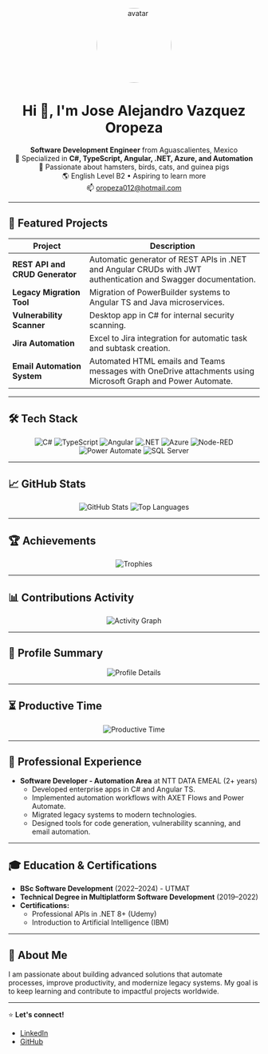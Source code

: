 <!--
  Professional README.md for GitHub profile
  Based on the CV of Jose Alejandro Vazquez Oropeza
-->

<p align="center">
  <img src="https://github.com/NiponNumb.png" alt="avatar" width="150" style="border-radius:50%;" />
</p>

<h1 align="center">Hi 👋, I'm Jose Alejandro Vazquez Oropeza</h1>
<p align="center">
  <strong>Software Development Engineer</strong> from Aguascalientes, Mexico<br/>
  🚀 Specialized in <strong>C#, TypeScript, Angular, .NET, Azure, and Automation</strong><br/>
  🐹 Passionate about hamsters, birds, cats, and guinea pigs<br/>
  🌎 English Level B2 • Aspiring to learn more<br/>
  📫 <a href="mailto:oropeza012@hotmail.com">oropeza012@hotmail.com</a>
</p>

---

## 📌 Featured Projects

| Project                                    | Description                                                          |
|---------------------------------------------|----------------------------------------------------------------------|
| **REST API and CRUD Generator**            | Automatic generator of REST APIs in .NET and Angular CRUDs with JWT authentication and Swagger documentation. |
| **Legacy Migration Tool**                  | Migration of PowerBuilder systems to Angular TS and Java microservices. |
| **Vulnerability Scanner**                  | Desktop app in C# for internal security scanning. |
| **Jira Automation**                        | Excel to Jira integration for automatic task and subtask creation. |
| **Email Automation System**                | Automated HTML emails and Teams messages with OneDrive attachments using Microsoft Graph and Power Automate. |

---

## 🛠️ Tech Stack

<p align="center">
  <img alt="C#" src="https://img.shields.io/badge/C%23-239120?logo=c-sharp&logoColor=white&style=for-the-badge" />
  <img alt="TypeScript" src="https://img.shields.io/badge/TypeScript-3178C6?logo=typescript&logoColor=white&style=for-the-badge" />
  <img alt="Angular" src="https://img.shields.io/badge/Angular-DD0031?logo=angular&logoColor=white&style=for-the-badge" />
  <img alt=".NET" src="https://img.shields.io/badge/.NET-512BD4?logo=dotnet&logoColor=white&style=for-the-badge" />
  <img alt="Azure" src="https://img.shields.io/badge/Azure-0089D6?logo=microsoftazure&logoColor=white&style=for-the-badge" />
  <img alt="Node-RED" src="https://img.shields.io/badge/Node--RED-00A6A6?logo=node-red&logoColor=white&style=for-the-badge" />
  <img alt="Power Automate" src="https://img.shields.io/badge/Power%20Automate-0066FF?logo=powerautomate&logoColor=white&style=for-the-badge" />
  <img alt="SQL Server" src="https://img.shields.io/badge/SQL%20Server-CC2927?logo=microsoftsqlserver&logoColor=white&style=for-the-badge" />
</p>

---

## 📈 GitHub Stats

<p align="center">
  <img src="https://github-readme-stats.vercel.app/api?username=NiponNumb&theme=dark&show_icons=true&count_private=true" alt="GitHub Stats" />
  <img src="https://github-readme-stats.vercel.app/api/top-langs/?username=NiponNumb&theme=dark&layout=compact" alt="Top Languages" />
</p>

---

## 🏆 Achievements

<p align="center">
  <img src="https://github-profile-trophy.vercel.app/?username=NiponNumb&theme=dark&margin-w=15&column=4" alt="Trophies" />
</p>

---

## 📊 Contributions Activity

<p align="center">
  <img src="https://github-readme-activity-graph.vercel.app/graph?username=NiponNumb&theme=github-compact" alt="Activity Graph" />
</p>

---

## 🧩 Profile Summary

<p align="center">
  <img src="https://github-profile-summary-cards.vercel.app/api/cards/profile-details?username=NiponNumb&theme=github_dark" alt="Profile Details" />
</p>

---

## ⏳ Productive Time

<p align="center">
  <img src="https://github-profile-summary-cards.vercel.app/api/cards/productive-time?username=NiponNumb&theme=github_dark&utcOffset=8" alt="Productive Time" />
</p>

---

## 💼 Professional Experience

- **Software Developer - Automation Area** at NTT DATA EMEAL (2+ years)
  - Developed enterprise apps in C# and Angular TS.
  - Implemented automation workflows with AXET Flows and Power Automate.
  - Migrated legacy systems to modern technologies.
  - Designed tools for code generation, vulnerability scanning, and email automation.

---

## 🎓 Education & Certifications

- **BSc Software Development** (2022–2024) - UTMAT
- **Technical Degree in Multiplatform Software Development** (2019–2022)
- **Certifications:**
  - Professional APIs in .NET 8+ (Udemy)
  - Introduction to Artificial Intelligence (IBM)

---

## 🌟 About Me

I am passionate about building advanced solutions that automate processes, improve productivity, and modernize legacy systems. My goal is to keep learning and contribute to impactful projects worldwide.

---

⭐ **Let's connect!**
- [LinkedIn](https://www.linkedin.com/in/jose-alejandro-v-428499106/)
- [GitHub](https://github.com/NiponNumb)

